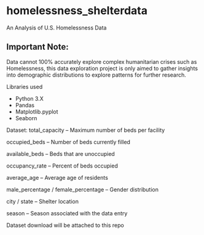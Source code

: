 # homelessness_shelterdata
An Analysis of U.S. Homelessness Data

## Important Note: 
Data cannot 100% accurately explore complex humanitarian crises such as Homelessness, this data exploration project is only aimed to gather insights into demographic distributions to explore patterns for further research.


Libraries used
* Python 3.X
* Pandas
* Matplotlib.pyplot
* Seaborn

Dataset: total_capacity – Maximum number of beds per facility

occupied_beds – Number of beds currently filled

available_beds – Beds that are unoccupied

occupancy_rate – Percent of beds occupied

average_age – Average age of residents

male_percentage / female_percentage – Gender distribution

city / state – Shelter location

season – Season associated with the data entry

Dataset download will be attached to this repo
